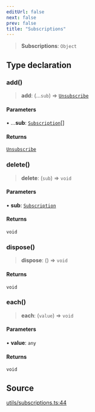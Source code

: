 ```yaml
---
editUrl: false
next: false
prev: false
title: "Subscriptions"
---
```


> **Subscriptions**: `Object`

## Type declaration

### add()

> **add**: (...`sub`) => [`Unsubscribe`](Unsubscribe.md)

#### Parameters

• ...**sub**: [`Subscription`](Subscription.md)[]

#### Returns

[`Unsubscribe`](Unsubscribe.md)

### delete()

> **delete**: (`sub`) => `void`

#### Parameters

• **sub**: [`Subscription`](Subscription.md)

#### Returns

`void`

### dispose()

> **dispose**: () => `void`

#### Returns

`void`

### each()

> **each**: (`value`) => `void`

#### Parameters

• **value**: `any`

#### Returns

`void`

## Source

[utils/subscriptions.ts:44](https://github.com/nodenogg-in/alpha-p2p/blob/e7369be/packages/statekit/src/utils/subscriptions.ts#L44)
